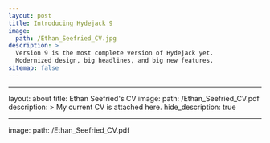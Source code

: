 ```yaml
---
layout: post
title: Introducing Hydejack 9
image: 
  path: /Ethan_Seefried_CV.jpg
description: >
  Version 9 is the most complete version of Hydejack yet.
  Modernized design, big headlines, and big new features.
sitemap: false
---
```



---
layout: about
title: Ethan Seefried's CV
image: 
  path: /Ethan_Seefried_CV.pdf
description: >
 My current CV is attached here.
hide_description: true

---
image: 
  path: /Ethan_Seefried_CV.pdf
